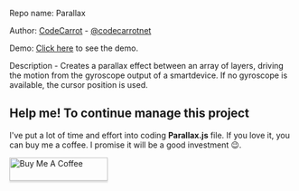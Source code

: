 Repo name: Parallax

Author: [CodeCarrot](http://www.codecarrot.net) - [@codecarrotnet](https://www.twitter.com/codecarrotnet)

Demo: [Click here](http://codecarrot.net/404.html) to see the demo.

Description - Creates a parallax effect between an array of layers, driving the motion from the gyroscope output of a smartdevice. If no gyroscope is available, the cursor position is used.

## Help me! To continue manage this project

I've put a lot of time and effort into coding **Parallax.js** file. If you love it, you can buy me a coffee. I promise it will be a good investment 😉.

<a href="https://www.buymeacoffee.com/mittalyashu" target="_blank"><img src="https://www.buymeacoffee.com/assets/img/custom_images/orange_img.png" alt="Buy Me A Coffee" style="height: 41px !important;width: 174px !important;box-shadow: 0px 3px 2px 0px rgba(190, 190, 190, 0.5) !important;-webkit-box-shadow: 0px 3px 2px 0px rgba(190, 190, 190, 0.5) !important;" ></a>
